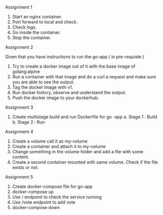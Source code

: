 Assignment 1

1. Start an nginx container.
2. Port forward to local and check.
3. Check logs.
4. Go inside the container.
5. Stop the container.

Assignment 2

Given that you have instructions to run the go-app ( in pre-requiste )

1. Try to create a docker image out of it with the base image of golang:alpine
2. Run a container with that image and do a curl a request and make sure you are able to see the output.
3. Tag the docker image with v1.
4. Run docker history, observe and understand the output.
5. Push the docker image to your dockerhub.

Assignment 3

1. Create multistage build and run Dockerfile for go -app
   a. Stage 1 : Build
   b. Stage 2 : Run

Assignment 4

1. Create a volume call it as my-volume
2. Create a container and attach it to my-volume
3. Change something in the volume folder and add a file with some content.
4. Create a second container mounted with same volume. Check if the file exists or not.

Assignment 5

1. Create docker-compose file for go-app
2. docker-compose up
3. Use / endpoint to check the service running
4. Use /vote endpoint to add vote
5. docker-compose down

